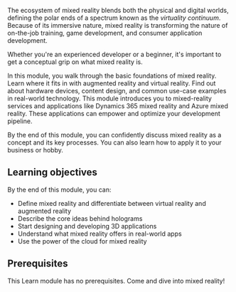 The ecosystem of mixed reality blends both the physical and digital worlds, defining the polar ends of a spectrum known as the *virtuality continuum*. Because of its immersive nature, mixed reality is transforming the nature of on-the-job training, game development, and consumer application development.

Whether you're an experienced developer or a beginner, it's important to get a conceptual grip on what mixed reality is.

In this module, you walk through the basic foundations of mixed reality. Learn where it fits in with augmented reality and virtual reality.  Find out about hardware devices, content design, and common use-case examples in real-world technology. This module introduces you to mixed-reality services and applications like Dynamics 365 mixed reality and Azure mixed reality. These applications can empower and optimize your development pipeline.

By the end of this module, you can confidently discuss mixed reality as a concept and its key processes. You can also learn how to apply it to your business or hobby.

## Learning objectives

By the end of this module, you can:

- Define mixed reality and differentiate between virtual reality and augmented reality
- Describe the core ideas behind holograms
- Start designing and developing 3D applications
- Understand what mixed reality offers in real-world apps
- Use the power of the cloud for mixed reality

## Prerequisites

This Learn module has no prerequisites. Come and dive into mixed reality!
